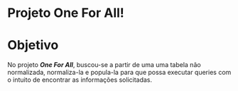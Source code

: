 # Projeto One For All!

# Objetivo
No projeto ***One For All***, buscou-se a partir de uma uma tabela não normalizada, normaliza-la e popula-la para que possa executar queries com o intuito de encontrar as informações solicitadas.
